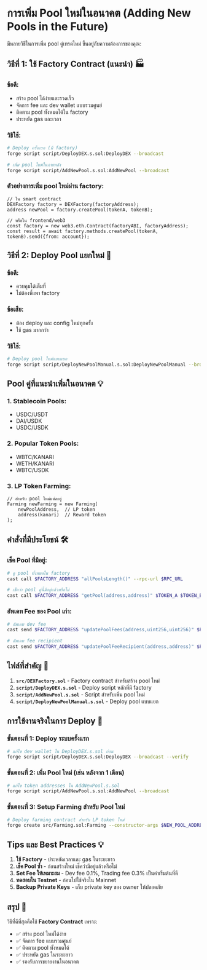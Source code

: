 # การเพิ่ม Pool ใหม่ในอนาคต (Adding New Pools in the Future)

มีหลายวิธีในการเพิ่ม pool คู่เทรดใหม่ ขึ้นอยู่กับความต้องการของคุณ:

## วิธีที่ 1: ใช้ Factory Contract (แนะนำ) 🏭

### ข้อดี:
- สร้าง pool ได้ง่ายและรวดเร็ว
- จัดการ fee และ dev wallet แบบรวมศูนย์
- ติดตาม pool ทั้งหมดได้ใน factory
- ประหยัด gas และเวลา

### วิธีใช้:
```bash
# Deploy ครั้งแรก (มี factory)
forge script script/DeployDEX.s.sol:DeployDEX --broadcast

# เพิ่ม pool ใหม่ในภายหลัง
forge script script/AddNewPool.s.sol:AddNewPool --broadcast
```

### ตัวอย่างการเพิ่ม pool ใหม่ผ่าน factory:
```solidity
// ใน smart contract
DEXFactory factory = DEXFactory(factoryAddress);
address newPool = factory.createPool(tokenA, tokenB);

// หรือใน frontend/web3
const factory = new web3.eth.Contract(factoryABI, factoryAddress);
const result = await factory.methods.createPool(tokenA, tokenB).send({from: account});
```

## วิธีที่ 2: Deploy Pool แยกใหม่ 🔧

### ข้อดี:
- ควบคุมได้เต็มที่
- ไม่ต้องพึ่งพา factory

### ข้อเสีย:
- ต้อง deploy และ config ใหม่ทุกครั้ง
- ใช้ gas มากกว่า

### วิธีใช้:
```bash
# Deploy pool ใหม่แบบแยก
forge script script/DeployNewPoolManual.s.sol:DeployNewPoolManual --broadcast
```

## Pool คู่ที่แนะนำเพิ่มในอนาคต 💡

### 1. Stablecoin Pools:
- USDC/USDT
- DAI/USDK
- USDC/USDK

### 2. Popular Token Pools:
- WBTC/KANARI
- WETH/KANARI
- WBTC/USDK

### 3. LP Token Farming:
```solidity
// สำหรับ pool ใหม่แต่ละคู่
Farming newFarming = new Farming(
    newPoolAddress,  // LP token
    address(kanari)  // Reward token
);
```

## คำสั่งที่มีประโยชน์ 🛠️

### เช็ค Pool ที่มีอยู่:
```bash
# ดู pool ทั้งหมดใน factory
cast call $FACTORY_ADDRESS "allPoolsLength()" --rpc-url $RPC_URL

# เช็คว่า pool คู่นี้มีอยู่แล้วหรือไม่
cast call $FACTORY_ADDRESS "getPool(address,address)" $TOKEN_A $TOKEN_B --rpc-url $RPC_URL
```

### อัพเดท Fee ของ Pool เก่า:
```bash
# อัพเดท dev fee
cast send $FACTORY_ADDRESS "updatePoolFees(address,uint256,uint256)" $POOL_ADDRESS 15 30 --private-key $PRIVATE_KEY

# อัพเดท fee recipient
cast send $FACTORY_ADDRESS "updatePoolFeeRecipient(address,address)" $POOL_ADDRESS $NEW_DEV_WALLET --private-key $PRIVATE_KEY
```

## ไฟล์ที่สำคัญ 📁

1. **`src/DEXFactory.sol`** - Factory contract สำหรับสร้าง pool ใหม่
2. **`script/DeployDEX.s.sol`** - Deploy script หลักที่มี factory
3. **`script/AddNewPool.s.sol`** - Script สำหรับเพิ่ม pool ใหม่
4. **`script/DeployNewPoolManual.s.sol`** - Deploy pool แบบแยก

## การใช้งานจริงในการ Deploy 🚀

### ขั้นตอนที่ 1: Deploy ระบบครั้งแรก
```bash
# แก้ไข dev wallet ใน DeployDEX.s.sol ก่อน
forge script script/DeployDEX.s.sol:DeployDEX --broadcast --verify
```

### ขั้นตอนที่ 2: เพิ่ม Pool ใหม่ (เช่น หลังจาก 1 เดือน)
```bash
# แก้ไข token addresses ใน AddNewPool.s.sol
forge script script/AddNewPool.s.sol:AddNewPool --broadcast
```

### ขั้นตอนที่ 3: Setup Farming สำหรับ Pool ใหม่
```bash
# Deploy farming contract สำหรับ LP token ใหม่
forge create src/Farming.sol:Farming --constructor-args $NEW_POOL_ADDRESS $KANARI_ADDRESS --private-key $PRIVATE_KEY
```

## Tips และ Best Practices 💡

1. **ใช้ Factory** - ประหยัดเวลาและ gas ในระยะยาว
2. **เช็ค Pool ซ้ำ** - ก่อนสร้างใหม่ เช็คว่ามีอยู่แล้วหรือไม่
3. **Set Fee ให้เหมาะสม** - Dev fee 0.1%, Trading fee 0.3% เป็นค่าเริ่มต้นที่ดี
4. **ทดสอบใน Testnet** - ก่อนไปใช้จริงใน Mainnet
5. **Backup Private Keys** - เก็บ private key ของ owner ให้ปลอดภัย

## สรุป 📝

วิธีที่ดีที่สุดคือใช้ **Factory Contract** เพราะ:
- ✅ สร้าง pool ใหม่ได้ง่าย
- ✅ จัดการ fee แบบรวมศูนย์  
- ✅ ติดตาม pool ทั้งหมดได้
- ✅ ประหยัด gas ในระยะยาว
- ✅ รองรับการขยายงานในอนาคต
